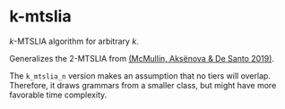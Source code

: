 # k-mtslia
_k_-MTSLIA algorithm for arbitrary _k_.

Generalizes the 2-MTSLIA from [(McMullin, Aksënova & De Santo 2019)](http://sites.rutgers.edu/lgsa/wp-content/uploads/sites/50/2018/10/2MTSLIA_SCiL2019abstract_McMullinAksenovaDeSanto.pdf).

The `k_mtslia_n` version makes an assumption that no tiers will overlap. Therefore, it draws grammars from a smaller class, but might have more favorable time complexity.
